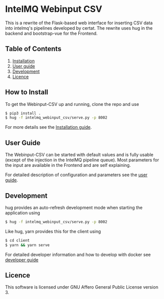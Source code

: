 # IntelMQ Webinput CSV

This is a rewrite of the Flask-based web interface for inserting CSV data
into intelmq's pipelines developed by certat. The rewrite uses hug in the
backend and bootstrap-vue for the Frontend.

## Table of Contents

1. [Installation](#how-to-install)
1. [User guide](#user-guide)
1. [Development](#development)
1. [Licence](#licence)
## How to Install

To get the Webinput-CSV up and running, clone the repo and use
```bash
$ pip3 install .
$ hug -f intelmq_webinput_csv/serve.py -p 8002
```

[//]: <> (TODO: Package installation)
[//]: <> (TODO: Apache integration)

For more details see the [Installation guide](./docs/INSTALL.md).

## User Guide

The Webinput-CSV can be started with default values and is fully usable (except
of the injection in the IntelMQ pipeline queue). Most
parameters for the input are available in the Frontend and are self explaining.

For detailed description of configuration and parameters see the [user guide](./docs/User-Guide.md).


## Development

hug provides an auto-refresh development mode when starting the application
using
```bash
$ hug -f intelmq_webinput_csv/serve.py -p 8002
```
Like hug, yarn provides this for the client using

```bash
$ cd client
$ yarn && yarn serve
```

For detailed developer information and how to develop with docker see [developer guide](./docs/Developers-Guide.md)

## Licence

This software is licensed under GNU Affero General Public License
version 3.
